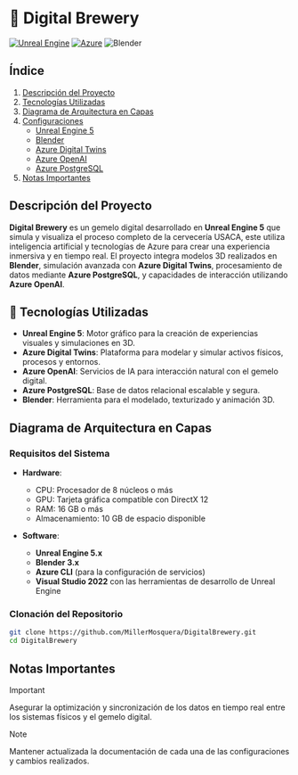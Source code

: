 # 🍺 Digital Brewery

[![Unreal Engine](https://img.shields.io/badge/Unreal%20Engine-5.x-blue)](https://www.unrealengine.com/en-US/)
[![Azure](https://img.shields.io/badge/Azure-OpenAI%20%7C%20PostgreSQL%20%7C%20Digital%20Twins-blue)](https://azure.microsoft.com/en-us/)
![Blender](https://img.shields.io/badge/Blender-3.x-orange)

## Índice
1. [Descripción del Proyecto](#Descripción-del-proyecto)
2. [Tecnologías Utilizadas](#tecnologías-utilizadas)
3. [Diagrama de Arquitectura en Capas](#diagrama-de-arquitectura-en-capas)
4. [Configuraciones](#configuraciones)
   - [Unreal Engine 5](#unreal-engine-5)
   - [Blender](#blender)
   - [Azure Digital Twins](#azure-digital-twins)
   - [Azure OpenAI](#azure-openai)
   - [Azure PostgreSQL](#azure-postgresql)
5. [Notas Importantes](#notas-importantes)


## Descripción del Proyecto

**Digital Brewery** es un gemelo digital desarrollado en **Unreal Engine 5** que simula y visualiza el proceso completo de la cervecería USACA, este utiliza inteligencia artificial y tecnologías de Azure para crear una experiencia inmersiva y en tiempo real. El proyecto integra modelos 3D realizados en **Blender**, simulación avanzada con **Azure Digital Twins**, procesamiento de datos mediante **Azure PostgreSQL**, y capacidades de interacción utilizando **Azure OpenAI**.


## 🚀 Tecnologías Utilizadas

- **Unreal Engine 5**: Motor gráfico para la creación de experiencias visuales y simulaciones en 3D.
- **Azure Digital Twins**: Plataforma para modelar y simular activos físicos, procesos y entornos.
- **Azure OpenAI**: Servicios de IA para interacción natural con el gemelo digital.
- **Azure PostgreSQL**: Base de datos relacional escalable y segura.
- **Blender**: Herramienta para el modelado, texturizado y animación 3D.


## Diagrama de Arquitectura en Capas


### Requisitos del Sistema

- **Hardware**: 
  - CPU: Procesador de 8 núcleos o más
  - GPU: Tarjeta gráfica compatible con DirectX 12
  - RAM: 16 GB o más
  - Almacenamiento: 10 GB de espacio disponible
  
- **Software**: 
  - **Unreal Engine 5.x**
  - **Blender 3.x**
  - **Azure CLI** (para la configuración de servicios)
  - **Visual Studio 2022** con las herramientas de desarrollo de Unreal Engine

### Clonación del Repositorio

```bash
git clone https://github.com/MillerMosquera/DigitalBrewery.git
cd DigitalBrewery
```
## Notas Importantes

> [!IMPORTANT]
> Asegurar la optimización y sincronización de los datos en tiempo real entre los sistemas físicos y el gemelo digital.

> [!NOTE]
> Mantener actualizada la documentación de cada una de las configuraciones y cambios realizados.

